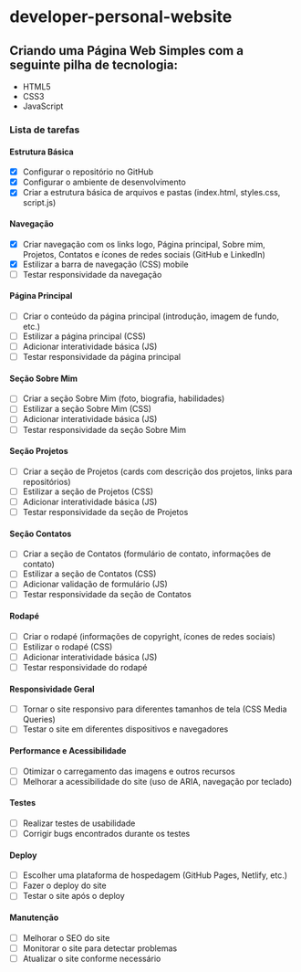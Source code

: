 # developer-personal-website

## Criando uma Página Web Simples com a seguinte pilha de tecnologia:

- HTML5
- CSS3
- JavaScript 

### Lista de tarefas

#### Estrutura Básica
- [x] Configurar o repositório no GitHub
- [x] Configurar o ambiente de desenvolvimento
- [x] Criar a estrutura básica de arquivos e pastas (index.html, styles.css, script.js)

#### Navegação
- [x] Criar navegação com os links logo, Página principal, Sobre mim, Projetos, Contatos e ícones de redes sociais (GitHub e LinkedIn)
- [x] Estilizar a barra de navegação (CSS) mobile
- [ ] Testar responsividade da navegação

#### Página Principal
- [ ] Criar o conteúdo da página principal (introdução, imagem de fundo, etc.)
- [ ] Estilizar a página principal (CSS)
- [ ] Adicionar interatividade básica (JS)
- [ ] Testar responsividade da página principal

#### Seção Sobre Mim
- [ ] Criar a seção Sobre Mim (foto, biografia, habilidades)
- [ ] Estilizar a seção Sobre Mim (CSS)
- [ ] Adicionar interatividade básica (JS)
- [ ] Testar responsividade da seção Sobre Mim

#### Seção Projetos
- [ ] Criar a seção de Projetos (cards com descrição dos projetos, links para repositórios)
- [ ] Estilizar a seção de Projetos (CSS)
- [ ] Adicionar interatividade básica (JS)
- [ ] Testar responsividade da seção de Projetos

#### Seção Contatos
- [ ] Criar a seção de Contatos (formulário de contato, informações de contato)
- [ ] Estilizar a seção de Contatos (CSS)
- [ ] Adicionar validação de formulário (JS)
- [ ] Testar responsividade da seção de Contatos

#### Rodapé
- [ ] Criar o rodapé (informações de copyright, ícones de redes sociais)
- [ ] Estilizar o rodapé (CSS)
- [ ] Adicionar interatividade básica (JS)
- [ ] Testar responsividade do rodapé

#### Responsividade Geral
- [ ] Tornar o site responsivo para diferentes tamanhos de tela (CSS Media Queries)
- [ ] Testar o site em diferentes dispositivos e navegadores

#### Performance e Acessibilidade
- [ ] Otimizar o carregamento das imagens e outros recursos
- [ ] Melhorar a acessibilidade do site (uso de ARIA, navegação por teclado)

#### Testes
- [ ] Realizar testes de usabilidade
- [ ] Corrigir bugs encontrados durante os testes

#### Deploy
- [ ] Escolher uma plataforma de hospedagem (GitHub Pages, Netlify, etc.)
- [ ] Fazer o deploy do site
- [ ] Testar o site após o deploy

#### Manutenção
- [ ] Melhorar o SEO do site
- [ ] Monitorar o site para detectar problemas
- [ ] Atualizar o site conforme necessário
